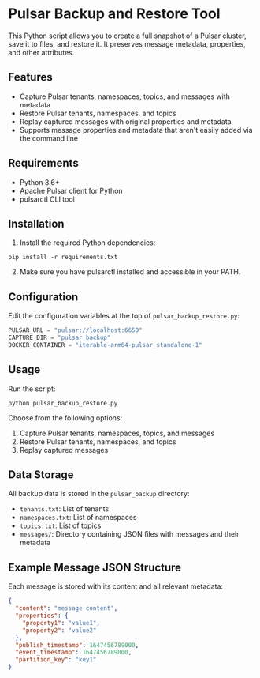 # Pulsar Backup and Restore Tool

This Python script allows you to create a full snapshot of a Pulsar cluster, save it to files, and restore it. It preserves message metadata, properties, and other attributes.

## Features

- Capture Pulsar tenants, namespaces, topics, and messages with metadata
- Restore Pulsar tenants, namespaces, and topics
- Replay captured messages with original properties and metadata
- Supports message properties and metadata that aren't easily added via the command line

## Requirements

- Python 3.6+
- Apache Pulsar client for Python
- pulsarctl CLI tool

## Installation

1. Install the required Python dependencies:

```
pip install -r requirements.txt
```

2. Make sure you have pulsarctl installed and accessible in your PATH.

## Configuration

Edit the configuration variables at the top of `pulsar_backup_restore.py`:

```python
PULSAR_URL = "pulsar://localhost:6650"
CAPTURE_DIR = "pulsar_backup"
DOCKER_CONTAINER = "iterable-arm64-pulsar_standalone-1"
```

## Usage

Run the script:

```
python pulsar_backup_restore.py
```

Choose from the following options:

1. Capture Pulsar tenants, namespaces, topics, and messages
2. Restore Pulsar tenants, namespaces, and topics
3. Replay captured messages

## Data Storage

All backup data is stored in the `pulsar_backup` directory:
- `tenants.txt`: List of tenants
- `namespaces.txt`: List of namespaces
- `topics.txt`: List of topics
- `messages/`: Directory containing JSON files with messages and their metadata

## Example Message JSON Structure

Each message is stored with its content and all relevant metadata:

```json
{
  "content": "message content",
  "properties": {
    "property1": "value1",
    "property2": "value2"
  },
  "publish_timestamp": 1647456789000,
  "event_timestamp": 1647456789000,
  "partition_key": "key1"
}
``` 